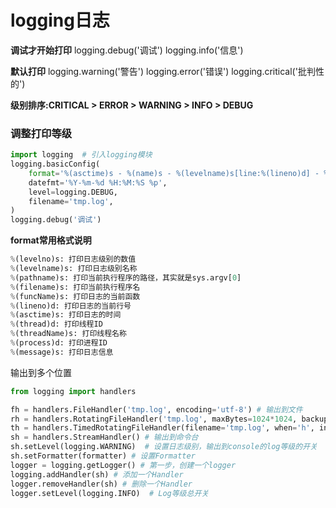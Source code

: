 # logging日志

**调试才开始打印**
logging.debug('调试')
logging.info('信息')

**默认打印**
logging.warning('警告')
logging.error('错误')
logging.critical('批判性的')

**级别排序:CRITICAL > ERROR > WARNING > INFO > DEBUG**



### 调整打印等级

```python
import logging  # 引入logging模块
logging.basicConfig(
	format='%(asctime)s - %(name)s - %(levelname)s[line:%(lineno)d] - %(levelname)s: %(message)s',
    datefmt='%Y-%m-%d %H:%M:%S %p',
    level=logging.DEBUG,
    filename='tmp.log',
)
logging.debug('调试')
```

**format常用格式说明**

```python
%(levelno)s: 打印日志级别的数值
%(levelname)s: 打印日志级别名称
%(pathname)s: 打印当前执行程序的路径，其实就是sys.argv[0]
%(filename)s: 打印当前执行程序名
%(funcName)s: 打印日志的当前函数
%(lineno)d: 打印日志的当前行号
%(asctime)s: 打印日志的时间
%(thread)d: 打印线程ID
%(threadName)s: 打印线程名称
%(process)d: 打印进程ID
%(message)s: 打印日志信息
```

输出到多个位置

```python
from logging import handlers

fh = handlers.FileHandler('tmp.log', encoding='utf-8') # 输出到文件
rh = handlers.RotatingFileHandler('tmp.log', maxBytes=1024*1024, backupCount=5, encoding='utf-8') # 文件超过大小切割新文件
th = handlers.TimedRotatingFileHandler(filename='tmp.log', when='h', interval=5, encoding='utf-8') # 按时间切割输出到文件
sh = handlers.StreamHandler() # 输出到命令台
sh.setLevel(logging.WARNING)  # 设置日志级别，输出到console的log等级的开关
sh.setFormatter(formatter) # 设置Formatter
logger = logging.getLogger() # 第一步，创建一个logger
logging.addHandler(sh) # 添加一个Handler
logger.removeHandler(sh) # 删除一个Handler
logger.setLevel(logging.INFO)  # Log等级总开关
```

